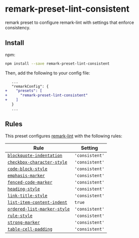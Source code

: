 <!--This file is generated-->

# remark-preset-lint-consistent

remark preset to configure remark-lint with settings that enforce consistency.

## Install

npm:

```sh
npm install --save remark-preset-lint-consistent
```

Then, add the following to your config file:

```diff
   ...
   "remarkConfig": {
+    "presets": [
+      "remark-preset-lint-consistent"
+    ]
   }
   ...
```

## Rules

This preset configures [remark-lint](https://github.com/wooorm/remark-lint) with the following rules:

| Rule                                                                                                                    | Setting        |
| ----------------------------------------------------------------------------------------------------------------------- | -------------- |
| [`blockquote-indentation`](https://github.com/wooorm/remark-lint/blob/master/doc/rules.md#blockquote-indentation)       | `'consistent'` |
| [`checkbox-character-style`](https://github.com/wooorm/remark-lint/blob/master/doc/rules.md#checkbox-character-style)   | `'consistent'` |
| [`code-block-style`](https://github.com/wooorm/remark-lint/blob/master/doc/rules.md#code-block-style)                   | `'consistent'` |
| [`emphasis-marker`](https://github.com/wooorm/remark-lint/blob/master/doc/rules.md#emphasis-marker)                     | `'consistent'` |
| [`fenced-code-marker`](https://github.com/wooorm/remark-lint/blob/master/doc/rules.md#fenced-code-marker)               | `'consistent'` |
| [`heading-style`](https://github.com/wooorm/remark-lint/blob/master/doc/rules.md#heading-style)                         | `'consistent'` |
| [`link-title-style`](https://github.com/wooorm/remark-lint/blob/master/doc/rules.md#link-title-style)                   | `'consistent'` |
| [`list-item-content-indent`](https://github.com/wooorm/remark-lint/blob/master/doc/rules.md#list-item-content-indent)   | `true`         |
| [`ordered-list-marker-style`](https://github.com/wooorm/remark-lint/blob/master/doc/rules.md#ordered-list-marker-style) | `'consistent'` |
| [`rule-style`](https://github.com/wooorm/remark-lint/blob/master/doc/rules.md#rule-style)                               | `'consistent'` |
| [`strong-marker`](https://github.com/wooorm/remark-lint/blob/master/doc/rules.md#strong-marker)                         | `'consistent'` |
| [`table-cell-padding`](https://github.com/wooorm/remark-lint/blob/master/doc/rules.md#table-cell-padding)               | `'consistent'` |
